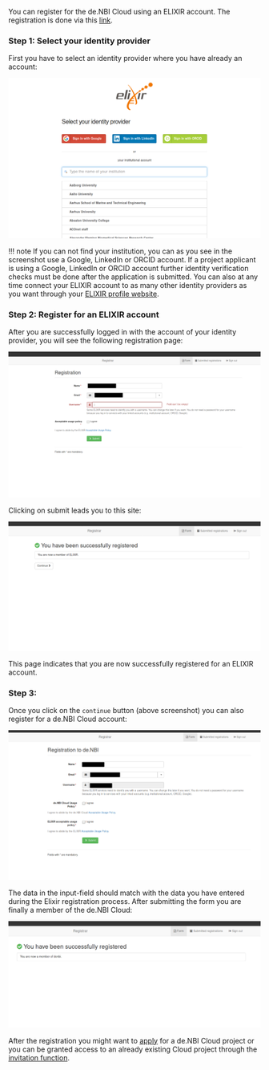 
You can register for the de.NBI Cloud using an ELIXIR account. 
The registration is done via this [link](https://perun.elixir-czech.cz/registrar/?vo=elixir&targetnew=https://perun.elixir-czech.cz/registrar/?vo=denbi&targetexisting=https://perun.elixir-czech.cz/registrar/?vo=denbi).

### Step 1: Select your identity provider

First you have to select an identity provider where you have already an account: 

![Elixir Login](img/elixir_login.png)

!!! note
    If you can not find your institution, you can as you see in the screenshot use a Google, LinkedIn or ORCID account.
    If a project applicant is using a Google, LinkedIn or ORCID account further identity verification checks must be done after the application is submitted.
    You can also at any time connect your ELIXIR account to as many other identity providers as you want through your [ELIXIR profile website](https://perun.elixir-czech.cz/fed/profile/).

### Step 2: Register for an ELIXIR account

After you are successfully logged in with the account of your identity provider, you will see the following registration page:

![Elixir Registration](img/elixir_registration.png)

Clicking on submit leads you to this site:

![Elixir Registration Success](img/elixir_success_registration.png)

This page indicates that you are now successfully registered for an ELIXIR account.

### Step 3:

Once you click on the `continue` button (above screenshot) you can also register for a de.NBI Cloud account: 

![de.NBI Registration](img/denbi_registration.png)

The data in the input-field should match with the data you have entered during the Elixir registration process.
After submitting the form you are finally a member of the de.NBI Cloud:

![de.NBI Registration Success](img/denbi_successful_registration.png)

After the registration you might want to [apply](../portal/#allocation) for a de.NBI Cloud project or you can be granted access to an already existing Cloud project through the [invitation function](../portal/#inviting-members).
